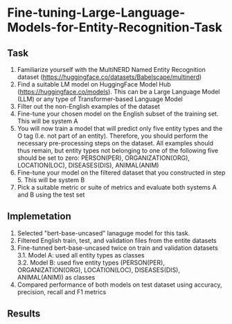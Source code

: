 # Fine-tuning-Large-Language-Models-for-Entity-Recognition-Task

## Task

1. Familiarize yourself with the MultiNERD Named Entity Recognition dataset (https://huggingface.co/datasets/Babelscape/multinerd)
2. Find a suitable LM model on HuggingFace Model Hub (https://huggingface.co/models). This can
be a Large Language Model (LLM) or any type of Transformer-based Language Model
3. Filter out the non-English examples of the dataset
4. Fine-tune your chosen model on the English subset of the training set. This will be system A
5. You will now train a model that will predict only five entity types and the O tag (I.e. not part of
an entity). Therefore, you should perform the necessary pre-processing steps on the dataset. All
examples should thus remain, but entity types not belonging to one of the following five should
be set to zero: PERSON(PER), ORGANIZATION(ORG), LOCATION(LOC), DISEASES(DIS),
ANIMAL(ANIM)
6. Fine-tune your model on the filtered dataset that you constructed in step 5. This will be system
B
7. Pick a suitable metric or suite of metrics and evaluate both systems A and B using the test set

## Implemetation  
1. Selected "bert-base-uncased" lanaguge model for this task.
2. Filtered English train, test, and validation files from the entite datasets
3. Fine-tunned bert-base-uncased twice on train and validation datasets \
   3.1. Model A: used all entity types as classes \
   3.2. Model B: used five entity types (PERSON(PER), ORGANIZATION(ORG), LOCATION(LOC), DISEASES(DIS), ANIMAL(ANIM)) as classes
4. Compared performance of both models on test dataset using accuracy, precision, recall and F1 metrics

## Results 

